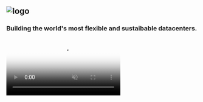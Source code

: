 ## ![logo](https://www.verrusdata.com/img/logo_dark.png)

### Building the world's most flexible and sustaibable datacenters.

<video loop="" muted="" playsinline="" class="video-clip__video" poster="https://a-us.storyblok.com/f/1014540/1920x1080/8b17753eb2/hero-static-illustration.png/m/" aria-label="verrus hero video" src="https://a-us.storyblok.com/f/1014540/x/7b3b43b6fa/verrus_hero3d_1080.mp4"><source data-src="https://a-us.storyblok.com/f/1014540/x/7b3b43b6fa/verrus_hero3d_1080.mp4" type="video/mp4"></video>
